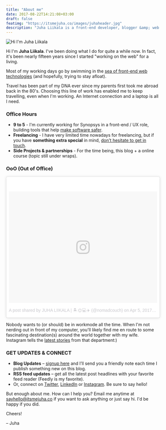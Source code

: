 ```yaml
---
title: "About me"
date: 2017-08-22T14:21:08+03:00
draft: false
featimg: "https://itsmejuha.co/images/juhaheader.jpg"
description: "Juha Liikala is a front-end developer, blogger &amp; web maker for over a decade."
---
```


![Hi I'm Juha Liikala](https://itsmejuha.co/images/juhaheader.jpg "Hi I'm Juha Liikala")

Hi I'm **Juha Liikala**. I've been doing what I do for quite a while now. In fact, it's been nearly fifteen years since I started "working on the web" for a living.

Most of my working days go by swimming in the [sea of front-end web technologies](https://github.com/dypsilon/frontend-dev-bookmarks) (and hopefully, trying to stay afloat).

Travel has been part of my DNA ever since my parents first took me abroad back in the 80's. Choosing this line of work has enabled me to keep travelling, even when I'm working. An Internet connection and a laptop is all I need.

### Office Hours
 
* **9 to 5** - I'm currently working for Synopsys in a front-end / UX role, building tools that help [make software safer](https://www.synopsys.com/software-integrity/security-testing/software-composition-analysis.html).
* **Freelancing** - I have very limited time nowadays for freelancing, but if you have <strong>something extra special</strong> in mind, [don't hesitate to get in touch](mailto:sayhello@itsmejuha.co).
* **Side Projects &amp; partnerships** - For the time being, this blog + a online course (topic still under wraps).

### OoO (Out of Office)

<blockquote class="instagram-media" data-instgrm-version="7" style=" background:#FFF; border:0; border-radius:3px; box-shadow:0 0 1px 0 rgba(0,0,0,0.5),0 1px 10px 0 rgba(0,0,0,0.15); margin: 1px; max-width:658px; padding:0; width:99.375%; width:-webkit-calc(100% - 2px); width:calc(100% - 2px);"><div style="padding:8px;"> <div style=" background:#F8F8F8; line-height:0; margin-top:40px; padding:37.4537037037037% 0; text-align:center; width:100%;"> <div style=" background:url(data:image/png;base64,iVBORw0KGgoAAAANSUhEUgAAACwAAAAsCAMAAAApWqozAAAABGdBTUEAALGPC/xhBQAAAAFzUkdCAK7OHOkAAAAMUExURczMzPf399fX1+bm5mzY9AMAAADiSURBVDjLvZXbEsMgCES5/P8/t9FuRVCRmU73JWlzosgSIIZURCjo/ad+EQJJB4Hv8BFt+IDpQoCx1wjOSBFhh2XssxEIYn3ulI/6MNReE07UIWJEv8UEOWDS88LY97kqyTliJKKtuYBbruAyVh5wOHiXmpi5we58Ek028czwyuQdLKPG1Bkb4NnM+VeAnfHqn1k4+GPT6uGQcvu2h2OVuIf/gWUFyy8OWEpdyZSa3aVCqpVoVvzZZ2VTnn2wU8qzVjDDetO90GSy9mVLqtgYSy231MxrY6I2gGqjrTY0L8fxCxfCBbhWrsYYAAAAAElFTkSuQmCC); display:block; height:44px; margin:0 auto -44px; position:relative; top:-22px; width:44px;"></div></div><p style=" color:#c9c8cd; font-family:Arial,sans-serif; font-size:14px; line-height:17px; margin-bottom:0; margin-top:8px; overflow:hidden; padding:8px 0 7px; text-align:center; text-overflow:ellipsis; white-space:nowrap;"><a href="https://www.instagram.com/p/BSgngdsBTaM/" style=" color:#c9c8cd; font-family:Arial,sans-serif; font-size:14px; font-style:normal; font-weight:normal; line-height:17px; text-decoration:none;" target="_blank">A post shared by JUHA LIIKALA | 🏝🌞💻✈️ (@nomadcouch)</a> on <time style=" font-family:Arial,sans-serif; font-size:14px; line-height:17px;" datetime="2017-04-05T16:02:15+00:00">Apr 5, 2017 at 9:02am PDT</time></p></div></blockquote> <script async defer src="//platform.instagram.com/en_US/embeds.js"></script>

Nobody wants to (or should) be in workmode all the time. When I'm not nerding out in front of my computer, you'll likely find me en route to some fascinating destination(s) around the world together with my wife. Instagram tells the [latest stories](https://www.instagram.com/nomadcouch/) from that department:)

### GET UPDATES & CONNECT

* **Blog Updates** – [signup here](http://eepurl.com/cxqFQr) and I’ll send you a friendly note each time I publish something new on this blog.
* **RSS feed updates** – get all the latest post headlines with your favorite feed reader (Feedly is my favorite).
* Or, connect on [Twitter](https://twitter.com/juhaliikala/), [LinkedIn](https://www.linkedin.com/in/juhaliikala) or [Instagram](https://www.instagram.com/nomadcouch/). Be sure to say hello!

But enough about me. How can I help you? Email me anytime at [sayhello@itsmejuha.co](mailto:sayhello@itsmejuha.co) if you want to ask anything or just say hi. I'd be happy if you did.

Cheers!

&ndash; Juha